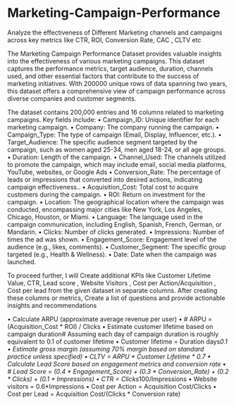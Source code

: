 # Marketing-Campaign-Performance
Analyze the effectiveness of Different Marketing channels and campaigns across key metrics like CTR, ROI, Conversion Rate, CAC , CLTV etc

The Marketing Campaign Performance Dataset provides valuable insights into the effectiveness of various marketing campaigns. This dataset captures the performance metrics, target audience, duration, channels used, and other essential factors that contribute to the success of marketing initiatives. With 200000 unique rows of data spanning two years, this dataset offers a comprehensive view of campaign performance across diverse companies and customer segments.

The dataset contains 200,000 entries and 16 columns related to marketing campaigns. Key fields include:
•	Campaign_ID: Unique identifier for each marketing campaign.
•	Company: The company running the campaign.
•	Campaign_Type: The type of campaign (Email, Display, Influencer, etc.).
•	Target_Audience: The specific audience segment targeted by the campaign, such as women aged 25-34, men aged 18-24, or all age groups.
•	Duration: Length of the campaign.
•	Channel_Used: The channels utilized to promote the campaign, which may include email, social media platforms, YouTube, websites, or Google Ads 
•	Conversion_Rate: The percentage of leads or impressions that converted into desired actions, indicating campaign effectiveness..
•	Acquisition_Cost: Total cost to acquire customers during the campaign.
•	ROI: Return on investment for the campaign.
•	Location: The geographical location where the campaign was conducted, encompassing major cities like New York, Los Angeles, Chicago, Houston, or Miami.
•	Language: The language used in the campaign communication, including English, Spanish, French, German, or Mandarin.
•	Clicks: Number of clicks generated.
•	Impressions: Number of times the ad was shown.
•	Engagement_Score: Engagement level of the audience (e.g., likes, comments).
•	Customer_Segment: The specific group targeted (e.g., Health & Wellness).
•	Date: Date when the campaign was launched.
 


To proceed further, I will Create additional KPIs like Customer Lifetime Value, CTR, Lead score , Website Visitors , Cost per Action/Acquisition , Cost per lead from the given dataset in separate columns. After creating these columns or metrics, Create a list of questions and provide actionable insights and recommendations

•	Calculate ARPU (approximate average revenue per user)
•	# ARPU = (Acquisition_Cost * ROI) / Clicks
•	Estimate customer lifetime based on campaign duration# Assuming each day of campaign duration is roughly equivalent to 0.1 of customer lifetime
•	Customer lifetime = Duration days*0.1
•	Estimate gross margin (assuming 70% margin based on standard practice unless specified)
•	CLTV = ARPU * Customer Lifetime * 0.7
•	Calculate Lead Score based on engagement metrics and conversion rate
•	# Lead Score = (0.4 * Engagement_Score) + (0.3 * Conversion_Rate) + (0.2 * Clicks) + (0.1 * Impressions)
•	CTR = Clicks*100/Impressions
•	Website visitors = 0.6*Impressions
•	Cost per Action = Acquisition Cost/Clicks 
•	Cost per Lead = Acquisition Cost/(Clicks * Conversion rate)

